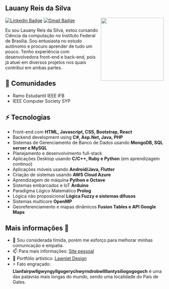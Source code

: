 <h2>Lauany Reis da Silva</h2>

<img align='right' src='https://user-images.githubusercontent.com/5713670/87202985-820dcb80-c2b6-11ea-9f56-7ec461c497c3.gif' width='200"'>

[![Linkedin Badge](https://img.shields.io/badge/-lauanyreisdasilva-blue?style=flat-square&logo=Linkedin&logoColor=white&link=https://www.linkedin.com/in/lauany-reis-da-silva-569870119/)](https://www.linkedin.com/in/lauany-reis-da-silva-569870119/) 
[![Gmail Badge](https://img.shields.io/badge/lauanyrs1997@gmail.com-c14438?style=flat-square&logo=Gmail&logoColor=white&link=mailto:lauanyrs1997@gmail.com)](mailto:LauanyRS1997@gmail.com)

Eu sou Lauany Reis da Silva, estou cursando Ciência da computação no Instituto Federal de Brasília. Sou entusiasta no estudo autônomo e procuro aprender de tudo um pouco. Tenho experiência com desenvolvedora front-end e back-end, pois já atuei em diversos projetos nos quais contribui em ambas partes.

## 👯 Comunidades
* Ramo Estudantil IEEE IFB 
* IEEE Computer Society SYP

## ⚡ Tecnologias
- Front-end com **HTML, Javascript, CSS, Bootstrap, React**
- Backend development using **C#, Asp.Net, Java, PHP**
- Sistemas de Gerenciamento de Banco de Dados usando **MongoDB, SQL server e MySQL**
- Planejamento e desenvolvimento full-stack
- Aplicações Desktop usando **C/C++, Ruby e Python** (em aprendizagem continuo)
- Aplicações móveis usando **Android/Java, Flutter**
- Criação de sistemas usando **AWS Cloud Azure**
- Aprendizagem de máquina  **Python e Octave**
- Sistemas embarcados e IoT **Arduino**
- Paradigma Lógico Matemático **Prolog**
- Lógica não proposicional **Lógica Fuzzy e sistemas difusos**
- Sistemas multicore **OpenMP**
- Georeferenciamento e mapas dinâmicos **Fusion Tables e API Google Maps**

## Mais informações 🤔
- 💬 Sou considerada tímida, porém me esforço para melhorar minhas comunicação e empatia.
- 📫 Para mais informações: [Site pessoal](https://lawniet.github.io/)
- 🎯 Portfólio artístico: [Lawniet Design](https://portifolio-oline.webnode.com/)
- ⚡ Fato engraçado: **Llanfairpwllgwyngyllgogerychwyrndrobwllllantysiliogogogoch** é uma das palavras mais longas do mundo, sendo uma localidade do País de Gales.
